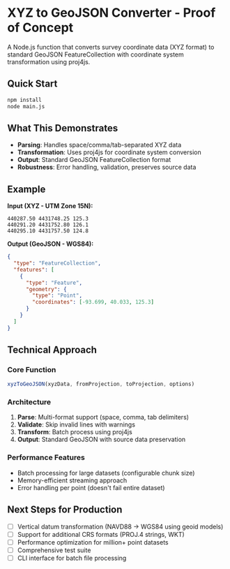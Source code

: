 # XYZ to GeoJSON Converter - Proof of Concept

A Node.js function that converts survey coordinate data (XYZ format) to standard GeoJSON FeatureCollection with coordinate system transformation using proj4js.

## Quick Start
```bash
npm install
node main.js
```

## What This Demonstrates

- **Parsing**: Handles space/comma/tab-separated XYZ data
- **Transformation**: Uses proj4js for coordinate system conversion
- **Output**: Standard GeoJSON FeatureCollection format
- **Robustness**: Error handling, validation, preserves source data

## Example

**Input (XYZ - UTM Zone 15N):**
```
440287.50 4431748.25 125.3
440291.20 4431752.80 126.1
440295.10 4431757.50 124.8
```

**Output (GeoJSON - WGS84):**
```json
{
  "type": "FeatureCollection",
  "features": [
    {
      "type": "Feature",
      "geometry": {
        "type": "Point",
        "coordinates": [-93.699, 40.033, 125.3]
      }
    }
  ]
}
```

## Technical Approach

### Core Function
```javascript
xyzToGeoJSON(xyzData, fromProjection, toProjection, options)
```

### Architecture
1. **Parse**: Multi-format support (space, comma, tab delimiters)
2. **Validate**: Skip invalid lines with warnings
3. **Transform**: Batch process using proj4js
4. **Output**: Standard GeoJSON with source data preservation

### Performance Features
- Batch processing for large datasets (configurable chunk size)
- Memory-efficient streaming approach
- Error handling per point (doesn't fail entire dataset)

## Next Steps for Production

- [ ] Vertical datum transformation (NAVD88 → WGS84 using geoid models)
- [ ] Support for additional CRS formats (PROJ.4 strings, WKT)
- [ ] Performance optimization for million+ point datasets
- [ ] Comprehensive test suite
- [ ] CLI interface for batch file processing

